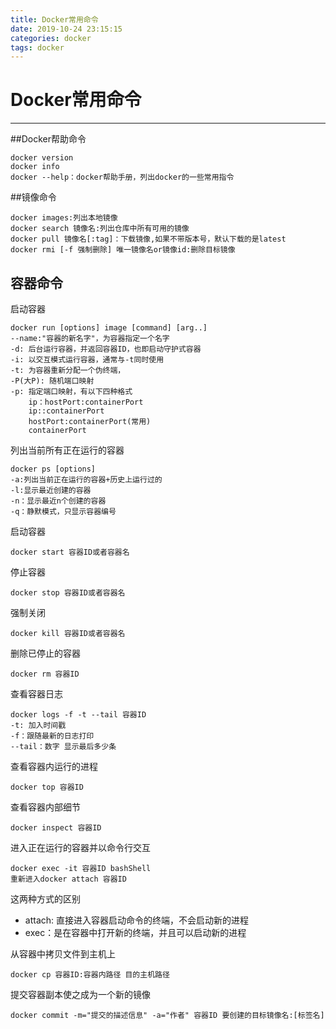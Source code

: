 ```yaml
---
title: Docker常用命令
date: 2019-10-24 23:15:15
categories: docker
tags: docker
---
```


# Docker常用命令
---
##Docker帮助命令
```
docker version
docker info
docker --help：docker帮助手册，列出docker的一些常用指令
```

##镜像命令
```
docker images:列出本地镜像
docker search 镜像名:列出仓库中所有可用的镜像
docker pull 镜像名[:tag]：下载镜像,如果不带版本号，默认下载的是latest
docker rmi [-f 强制删除] 唯一镜像名or镜像id:删除目标镜像
```

## 容器命令
启动容器
```
docker run [options] image [command] [arg..]
--name:"容器的新名字"，为容器指定一个名字
-d: 后台运行容器，并返回容器ID，也即启动守护式容器
-i: 以交互模式运行容器，通常与-t同时使用
-t: 为容器重新分配一个伪终端，
-P(大P): 随机端口映射
-p:	指定端口映射，有以下四种格式
	ip：hostPort:containerPort
	ip::containerPort
	hostPort:containerPort(常用)
	containerPort
```

列出当前所有正在运行的容器
```
docker ps [options]
-a:列出当前正在运行的容器+历史上运行过的
-l:显示最近创建的容器
-n：显示最近n个创建的容器
-q：静默模式，只显示容器编号
```

启动容器
```
docker start 容器ID或者容器名
```

停止容器
```
docker stop 容器ID或者容器名
```

强制关闭
```
docker kill 容器ID或者容器名
```

删除已停止的容器
```
docker rm 容器ID
```

查看容器日志
```
docker logs -f -t --tail 容器ID
-t: 加入时间戳
-f：跟随最新的日志打印
--tail：数字 显示最后多少条
```

查看容器内运行的进程
```
docker top 容器ID
```

查看容器内部细节
```
docker inspect 容器ID
```

进入正在运行的容器并以命令行交互
```
docker exec -it 容器ID bashShell
重新进入docker attach 容器ID
```
这两种方式的区别
* attach: 直接进入容器启动命令的终端，不会启动新的进程
* exec：是在容器中打开新的终端，并且可以启动新的进程

从容器中拷贝文件到主机上
```
docker cp 容器ID:容器内路径 目的主机路径
```

提交容器副本使之成为一个新的镜像
```
docker commit -m="提交的描述信息" -a="作者" 容器ID 要创建的目标镜像名:[标签名]
```